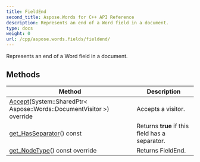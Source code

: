 ```yaml
---
title: FieldEnd
second_title: Aspose.Words for C++ API Reference
description: Represents an end of a Word field in a document. 
type: docs
weight: 0
url: /cpp/aspose.words.fields/fieldend/
---
```


Represents an end of a Word field in a document. 

## Methods

| Method | Description |
| --- | --- |
| [Accept](./accept/)(System::SharedPtr< Aspose::Words::DocumentVisitor >) override | Accepts a visitor.  |
| [get_HasSeparator](./get_hasseparator/)() const | Returns **true** if this field has a separator.  |
| [get_NodeType](./get_nodetype/)() const override | Returns FieldEnd.  |
